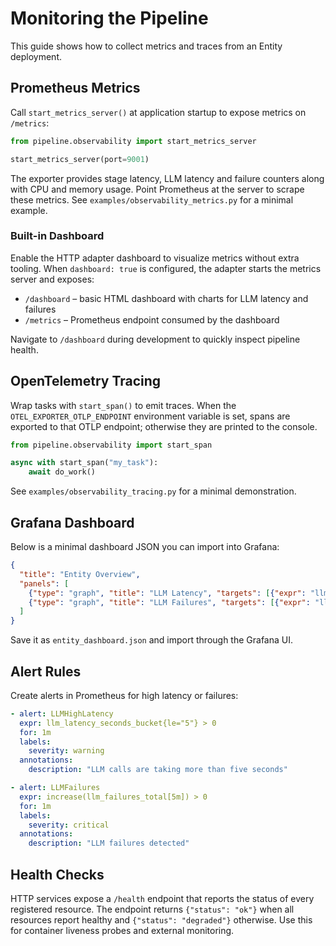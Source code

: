 # Monitoring the Pipeline

This guide shows how to collect metrics and traces from an Entity deployment.

## Prometheus Metrics

Call `start_metrics_server()` at application startup to expose metrics on
`/metrics`:

```python
from pipeline.observability import start_metrics_server

start_metrics_server(port=9001)
```

The exporter provides stage latency, LLM latency and failure counters along with
CPU and memory usage. Point Prometheus at the server to scrape these metrics.
See `examples/observability_metrics.py` for a minimal example.

### Built-in Dashboard

Enable the HTTP adapter dashboard to visualize metrics without extra tooling.
When `dashboard: true` is configured, the adapter starts the metrics server and
exposes:

* `/dashboard` – basic HTML dashboard with charts for LLM latency and failures
* `/metrics` – Prometheus endpoint consumed by the dashboard

Navigate to `/dashboard` during development to quickly inspect pipeline health.

## OpenTelemetry Tracing

Wrap tasks with `start_span()` to emit traces. When the
`OTEL_EXPORTER_OTLP_ENDPOINT` environment variable is set, spans are exported to
that OTLP endpoint; otherwise they are printed to the console.

```python
from pipeline.observability import start_span

async with start_span("my_task"):
    await do_work()
```

See `examples/observability_tracing.py` for a minimal demonstration.

## Grafana Dashboard

Below is a minimal dashboard JSON you can import into Grafana:

```json
{
  "title": "Entity Overview",
  "panels": [
    {"type": "graph", "title": "LLM Latency", "targets": [{"expr": "llm_latency_seconds"}]},
    {"type": "graph", "title": "LLM Failures", "targets": [{"expr": "llm_failures_total"}]}
  ]
}
```

Save it as `entity_dashboard.json` and import through the Grafana UI.

## Alert Rules

Create alerts in Prometheus for high latency or failures:

```yaml
- alert: LLMHighLatency
  expr: llm_latency_seconds_bucket{le="5"} > 0
  for: 1m
  labels:
    severity: warning
  annotations:
    description: "LLM calls are taking more than five seconds"

- alert: LLMFailures
  expr: increase(llm_failures_total[5m]) > 0
  for: 1m
  labels:
    severity: critical
  annotations:
    description: "LLM failures detected"
```

## Health Checks

HTTP services expose a `/health` endpoint that reports the status of every
registered resource. The endpoint returns `{"status": "ok"}` when all resources
report healthy and `{"status": "degraded"}` otherwise. Use this for container
liveness probes and external monitoring.
